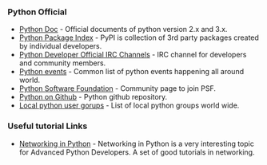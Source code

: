 

### Python Official

- [Python Doc](https://www.python.org/doc/) - Official documents of python version 2.x and 3.x.
- [Python Package Index](https://pypi.python.org/pypi) - PyPI is collection of 3rd party packages created by individual developers.
- [Python Developer Official IRC Channels](https://www.python.org/community/irc/) - IRC channel for developers and community members. 
- [Python events](https://www.python.org/events/) - Common list of python events happening all around world.
- [Python Software Foundation](https://www.python.org/psf-landing/) - Community page to join PSF.
- [Python on Github](https://github.com/python) - Python github repository. 
- [Local python user gorups](https://wiki.python.org/moin/LocalUserGroups) - List of local python groups world wide. 

### Useful tutorial Links

- [Networking in Python](http://www.tutorialspoint.com/python/python_networking.htm/) - Networking in Python is a very interesting topic for Advanced Python Developers. A set of good tutorials in networking.
